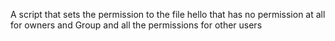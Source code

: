A script that sets the permission to the file hello that has no permission at all for owners and Group and all the permissions for other users
